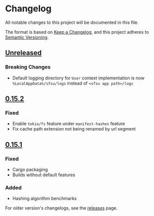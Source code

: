 # Changelog

All notable changes to this project will be documented in this file.

The format is based on [Keep a Changelog](https://keepachangelog.com/en/1.0.0/),
and this project adheres to [Semantic Versioning](https://semver.org/spec/v2.0.0.html).

## [Unreleased]

### Breaking Changes

- Default logging directory for `User` context implementation is now `%LocalAppData%/sfsu/logs` instead of `<sfsu app path>/logs`

## [0.15.2]

### Fixed

- Enable `tokio/fs` feature under `manifest-hashes` feature
- Fix cache path extension not being renamed by url segment

## [0.15.1]

### Fixed

- Cargo packaging
- Builds without default features

### Added

- Hashing algorithm benchmarks

For older version's changelogs, see the [releases](https://github.com/winpax/sprinkles/releases) page.

[Unreleased]: https://github.com/winpax/sfsu/compare/v0.15.1...HEAD
[0.15.2]: https://github.com/winpax/sprinkles/releases/tag/v0.15.2
[0.15.1]: https://github.com/winpax/sprinkles/releases/tag/v0.15.1

